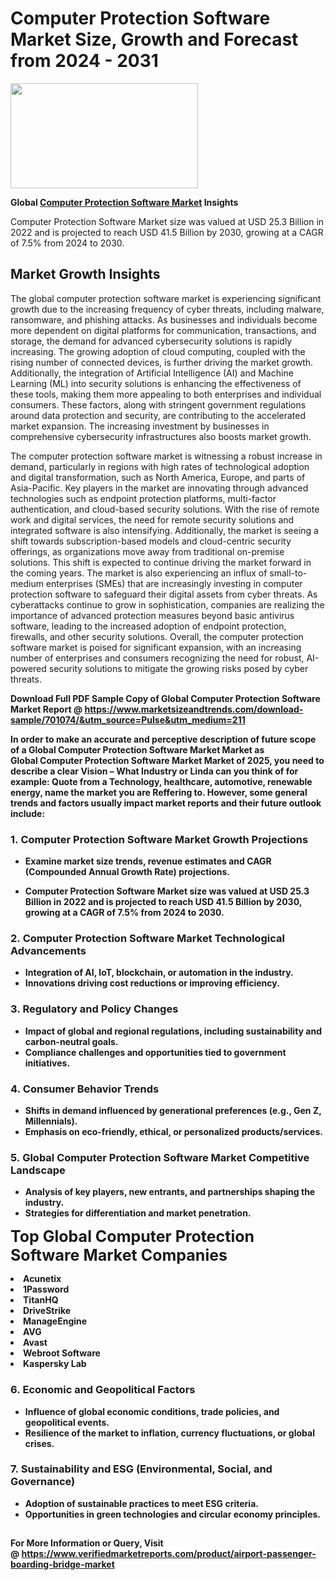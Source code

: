 <H1>Computer Protection Software Market Size, Growth and Forecast from 2024 - 2031</H1><img class="aligncenter size-medium wp-image-584254" src="https://thirdeyenews.in/wp-content/uploads/2024/09/Global-Market-Research-300x168.jpeg" alt="" width="300" height="168" /><p><strong>Global&nbsp;<a href="https://www.marketsizeandtrends.com/download-sample/701074/&amp;utm_source=Pulse&amp;utm_medium=211">Computer Protection Software Market</a> Insights</strong></p><p>Computer Protection Software Market size was valued at USD 25.3 Billion in 2022 and is projected to reach USD 41.5 Billion by 2030, growing at a CAGR of 7.5% from 2024 to 2030.</p><p><h2>Market Growth Insights</h2> <p>The global computer protection software market is experiencing significant growth due to the increasing frequency of cyber threats, including malware, ransomware, and phishing attacks. As businesses and individuals become more dependent on digital platforms for communication, transactions, and storage, the demand for advanced cybersecurity solutions is rapidly increasing. The growing adoption of cloud computing, coupled with the rising number of connected devices, is further driving the market growth. Additionally, the integration of Artificial Intelligence (AI) and Machine Learning (ML) into security solutions is enhancing the effectiveness of these tools, making them more appealing to both enterprises and individual consumers. These factors, along with stringent government regulations around data protection and security, are contributing to the accelerated market expansion. The increasing investment by businesses in comprehensive cybersecurity infrastructures also boosts market growth.</p> <p><strong></strong></p> <p>The computer protection software market is witnessing a robust increase in demand, particularly in regions with high rates of technological adoption and digital transformation, such as North America, Europe, and parts of Asia-Pacific. Key players in the market are innovating through advanced technologies such as endpoint protection platforms, multi-factor authentication, and cloud-based security solutions. With the rise of remote work and digital services, the need for remote security solutions and integrated software is also intensifying. Additionally, the market is seeing a shift towards subscription-based models and cloud-centric security offerings, as organizations move away from traditional on-premise solutions. This shift is expected to continue driving the market forward in the coming years. The market is also experiencing an influx of small-to-medium enterprises (SMEs) that are increasingly investing in computer protection software to safeguard their digital assets from cyber threats. As cyberattacks continue to grow in sophistication, companies are realizing the importance of advanced protection measures beyond basic antivirus software, leading to the increased adoption of endpoint protection, firewalls, and other security solutions. Overall, the computer protection software market is poised for significant expansion, with an increasing number of enterprises and consumers recognizing the need for robust, AI-powered security solutions to mitigate the growing risks posed by cyber threats.</p> <p><strong></p><p><span class=""><strong>Download Full PDF Sample Copy of Global Computer Protection Software Market Report</strong> @ <a href="https://www.marketsizeandtrends.com/download-sample/701074/&amp;utm_source=Pulse&amp;utm_medium=211" target="_blank">https://www.marketsizeandtrends.com/download-sample/701074/&amp;utm_source=Pulse&amp;utm_medium=211</a></span></p><p>In order to make an accurate and perceptive description of future scope of a Global&nbsp;Computer Protection Software Market Market as Global&nbsp;Computer Protection Software Market Market of 2025, you need to describe a clear Vision &ndash; What Industry or Linda can you think of for example: Quote from a Technology, healthcare, automotive, renewable energy, name the market you are Reffering to. However, some general trends and factors usually impact market reports and their future outlook include:</p><h3>1.&nbsp;<strong>Computer Protection Software Market Growth Projections</strong></h3><ul><li>Examine market size trends, revenue estimates and CAGR (Compounded Annual Growth Rate) projections.</li><li><p>Computer Protection Software Market size was valued at USD 25.3 Billion in 2022 and is projected to reach USD 41.5 Billion by 2030, growing at a CAGR of 7.5% from 2024 to 2030.</p></li></ul><h3>2.&nbsp;<strong>Computer Protection Software Market Technological Advancements</strong></h3><ul><li>Integration of AI, IoT, blockchain, or automation in the industry.</li><li>Innovations driving cost reductions or improving efficiency.</li></ul><h3>3.&nbsp;<strong>Regulatory and Policy Changes</strong></h3><ul><li>Impact of global and regional regulations, including sustainability and carbon-neutral goals.</li><li>Compliance challenges and opportunities tied to government initiatives.</li></ul><h3>4.&nbsp;<strong>Consumer Behavior Trends</strong></h3><ul><li>Shifts in demand influenced by generational preferences (e.g., Gen Z, Millennials).</li><li>Emphasis on eco-friendly, ethical, or personalized products/services.</li></ul><h3>5.&nbsp;<strong>Global Computer Protection Software Market Competitive Landscape</strong></h3><ul><li>Analysis of key players, new entrants, and partnerships shaping the industry.</li><li>Strategies for differentiation and market penetration.</li></ul><p data-pm-slice="1 1 []"><span style="color: inherit; font-family: inherit; font-size: 25px;">Top Global Computer Protection Software Market Companies</span></p><div class="" data-test-id=""><p><li>Acunetix</li><li> 1Password</li><li> TitanHQ</li><li> DriveStrike</li><li> ManageEngine</li><li> AVG</li><li> Avast</li><li> Webroot Software</li><li> Kaspersky Lab</li></p></div><h3>6.&nbsp;<strong>Economic and Geopolitical Factors</strong></h3><ul><li>Influence of global economic conditions, trade policies, and geopolitical events.</li><li>Resilience of the market to inflation, currency fluctuations, or global crises.</li></ul><h3>7.&nbsp;<strong>Sustainability and ESG (Environmental, Social, and Governance)</strong></h3><ul><li>Adoption of sustainable practices to meet ESG criteria.</li><li>Opportunities in green technologies and circular economy principles.</li></ul><h2><strong style="font-size: 14px;">For More Information or Query, Visit @&nbsp;</strong><a style="background-color: #ffffff; font-size: 14px;" href="https://www.marketsizeandtrends.com/report/computer-protection-software-market/" target="_blank">https://www.verifiedmarketreports.com/product/airport-passenger-boarding-bridge-market</a></h2>
